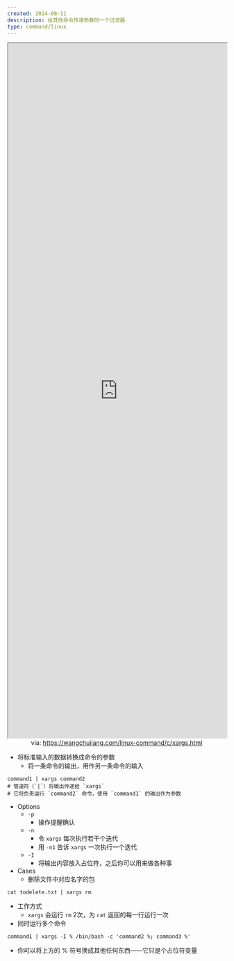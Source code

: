 ```yaml
---
created: 2024-08-11
description: 给其他命令传递参数的一个过滤器 
type: command/linux
---
```


<iframe src='https://wangchujiang.com/linux-command/c/xargs.html' style='height:40vh;width:100%' class='iframe-radius' allow='fullscreen'></iframe>
<center>via: <a href='https://wangchujiang.com/linux-command/c/xargs.html' target='_blank' class='external-link'>https://wangchujiang.com/linux-command/c/xargs.html</a></center>

- 将标准输入的数据转换成命令的参数
  - 将一条命令的输出，用作另一条命令的输入
```shell
command1 | xargs command2
# 管道符（`|`）将输出传递给 `xargs`
# 它将负责运行 `command2` 命令，使用 `command1` 的输出作为参数
```
- Options
  - `-p`
    - 操作提醒确认
  - `-n`
    - 令 `xargs` 每次执行若干个迭代
    - 用 `-n1` 告诉 `xargs` 一次执行一个迭代
  - `-I`
    - 将输出内容放入占位符，之后你可以用来做各种事
- Cases
  - 删除文件中对应名字的包
```shell
cat todelete.txt | xargs rm
```
- 工作方式
    - `xargs` 会运行 `rm` 2次，为 `cat` 返回的每一行运行一次
- 同时运行多个命令
```shell
command1 | xargs -I % /bin/bash -c 'command2 %; command3 %'
```
- 你可以将上方的 % 符号换成其他任何东西——它只是个占位符变量